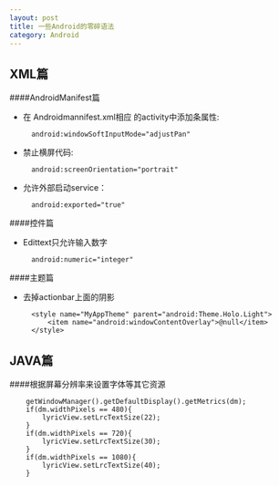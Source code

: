 ```yaml
---
layout: post
title: 一些Android的零碎语法
category: Android
---
```




XML篇
-----------

####AndroidManifest篇

+ 在 Androidmannifest.xml相应 的activity中添加条属性:

		android:windowSoftInputMode="adjustPan"

+ 禁止横屏代码:

		android:screenOrientation="portrait"

+ 允许外部启动service：

		android:exported="true"

####控件篇

+ Edittext只允许输入数字

		android:numeric="integer"

####主题篇

+ 去掉actionbar上面的阴影

		<style name="MyAppTheme" parent="android:Theme.Holo.Light">
			<item name="android:windowContentOverlay">@null</item>
		</style>

JAVA篇
---------------

####根据屏幕分辨率来设置字体等其它资源

		getWindowManager().getDefaultDisplay().getMetrics(dm);
		if(dm.widthPixels == 480){
			lyricView.setLrcTextSize(22);
		}
		if(dm.widthPixels == 720){
			lyricView.setLrcTextSize(30);
		}
		if(dm.widthPixels == 1080){
			lyricView.setLrcTextSize(40);
		}
